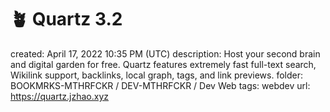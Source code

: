 # 🪴 Quartz 3.2

created: April 17, 2022 10:35 PM (UTC)
description: Host your second brain and digital garden for free. Quartz features extremely fast full-text search, Wikilink support, backlinks, local graph, tags, and link previews.
folder: BOOKMRKS-MTHRFCKR / DEV-MTHRFCKR / Dev Web
tags: webdev
url: https://quartz.jzhao.xyz